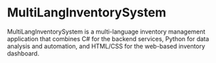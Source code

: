 # MultiLangInventorySystem
MultiLangInventorySystem is a multi-language inventory management application that combines C# for the backend services, Python for data analysis and automation, and HTML/CSS for the web-based inventory dashboard.
